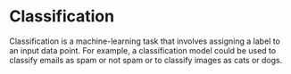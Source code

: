 # Classification


Classification is a machine-learning task that involves assigning a label to an input data point. For example, a classification model could be used to classify emails as spam or not spam or to classify images as cats or dogs.
